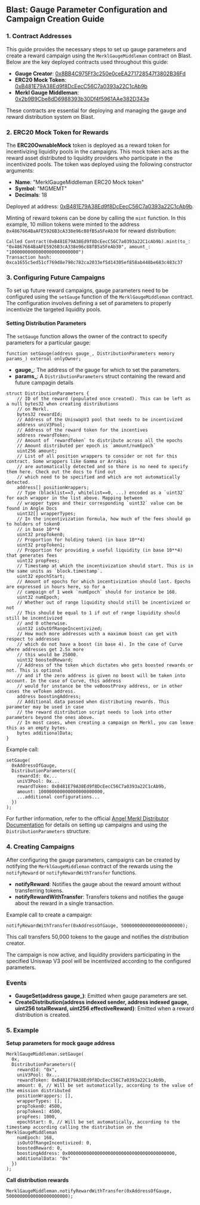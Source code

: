 ## Blast: Gauge Parameter Configuration and Campaign Creation Guide

### 1. Contract Addresses
This guide provides the necessary steps to set up gauge parameters and create a reward campaign using the `MerklGaugeMiddleman` contract on Blast. Below are the key deployed contracts used throughout this guide:

- **Gauge Creator**: [0x8BB4C975Ff3c250e0ceEA271728547f3802B36Fd](https://blastscan.io/address/0x8BB4C975Ff3c250e0ceEA271728547f3802B36Fd1#code)
- **ERC20 Mock Token**: [0xB481E79A38Ed9f8DcEecC56C7a0393a22C1cAb9b](https://blastscan.io/address/0xB481E79A38Ed9f8DcEecC56C7a0393a22C1cAb9b#code)
- **Merkl Gauge Middleman**: [0x2b9B9Cbe8dD6988393b30Df4f5961AAe382D343e](https://blastscan.io/address/0x2b9B9Cbe8dD6988393b30Df4f5961AAe382D343e#code)

These contracts are essential for deploying and managing the gauge and reward distribution system on Blast.

### 2. ERC20 Mock Token for Rewards
The **ERC20OwnableMock** token is deployed as a reward token for incentivizing liquidity pools in the campaigns. This mock token acts as the reward asset distributed to liquidity providers who participate in the incentivized pools. The token was deployed using the following constructor arguments:

- **Name**: "MerklGaugeMiddleman ERC20 Mock token"
- **Symbol**: "MGMEMT"
- **Decimals**: 18

Deployed at address: [0xB481E79A38Ed9f8DcEecC56C7a0393a22C1cAb9b](https://blastscan.io/address/0xB481E79A38Ed9f8DcEecC56C7a0393a22C1cAb9b#code).

Minting of reward tokens can be done by calling the `mint` function. In this example, 10 million tokens were minted to the address `0x4867664BaAFE5926B3cA338e96c88fB5a5FeAb30` for reward distribution:

```plaintext
Called Contract(0xB481E79A38Ed9f8DcEecC56C7a0393a22C1cAb9b).mint(to_: "0x4867664BaAFE5926B3cA338e96c88fB5a5FeAb30", amount_: "10000000000000000000000000")
Transaction hash: 0xca1655c5ed51cf769d8e798c782ca2033ef5d14305ef858ab448be683c483c37
```

### 3. Configuring Future Campaigns
To set up future reward campaigns, gauge parameters need to be configured using the `setGauge` function of the `MerklGaugeMiddleman` contract. The configuration involves defining a set of parameters to properly incentivize the targeted liquidity pools.

#### Setting Distribution Parameters
The `setGauge` function allows the owner of the contract to specify parameters for a particular gauge:

```solidity
function setGauge(address gauge_, DistributionParameters memory params_) external onlyOwner;
```
- **gauge_**: The address of the gauge for which to set the parameters.
- **params_**: A `DistributionParameters` struct containing the reward and future campagin details
```solidity
struct DistributionParameters {
    // ID of the reward (populated once created). This can be left as a null bytes32 when creating distributions
    // on Merkl.
    bytes32 rewardId;
    // Address of the UniswapV3 pool that needs to be incentivized
    address uniV3Pool;
    // Address of the reward token for the incentives
    address rewardToken;
    // Amount of `rewardToken` to distribute across all the epochs
    // Amount distributed per epoch is `amount/numEpoch`
    uint256 amount;
    // List of all position wrappers to consider or not for this contract. Some wrappers like Gamma or Arrakis
    // are automatically detected and so there is no need to specify them here. Check out the docs to find out
    // which need to be specified and which are not automatically detected.
    address[] positionWrappers;
    // Type (blacklist==3, whitelist==0, ...) encoded as a `uint32` for each wrapper in the list above. Mapping between
    // wrapper types and their corresponding `uint32` value can be found in Angle Docs
    uint32[] wrapperTypes;
    // In the incentivization formula, how much of the fees should go to holders of token0
    // in base 10**4
    uint32 propToken0;
    // Proportion for holding token1 (in base 10**4)
    uint32 propToken1;
    // Proportion for providing a useful liquidity (in base 10**4) that generates fees
    uint32 propFees;
    // Timestamp at which the incentivization should start. This is in the same units as `block.timestamp`.
    uint32 epochStart;
    // Amount of epochs for which incentivization should last. Epochs are expressed in hours here, so for a
    // campaign of 1 week `numEpoch` should for instance be 168.
    uint32 numEpoch;
    // Whether out of range liquidity should still be incentivized or not
    // This should be equal to 1 if out of range liquidity should still be incentivized
    // and 0 otherwise.
    uint32 isOutOfRangeIncentivized;
    // How much more addresses with a maximum boost can get with respect to addresses
    // which do not have a boost (in base 4). In the case of Curve where addresses get 2.5x more
    // this would be 25000.
    uint32 boostedReward;
    // Address of the token which dictates who gets boosted rewards or not. This is optional
    // and if the zero address is given no boost will be taken into account. In the case of Curve, this address
    // would for instance be the veBoostProxy address, or in other cases the veToken address.
    address boostingAddress;
    // Additional data passed when distributing rewards. This parameter may be used in case
    // the reward distribution script needs to look into other parameters beyond the ones above.
    // In most cases, when creating a campaign on Merkl, you can leave this as an empty bytes.
    bytes additionalData;
}
```
Example call:
```solidity
setGauge(
  0xAddressOfGauge,
  DistributionParameters({
    rewardId: 0x...
    uniV3Pool: 0x...
    rewardToken: 0xB481E79A38Ed9f8DcEecC56C7a0393a22C1cAb9b,
    amount: 100000000000000000000000,
    ...additional configurations...
  })
);
```

For further information, refer to the official [Angel Merkl Distributor Documentation](https://docs.merkl.xyz/merkl-mechanisms/types-of-campaign) for details on setting up campaigns and using the `DistributionParameters` structure.

### 4. Creating Campaigns
After configuring the gauge parameters, campaigns can be created by notifying the `MerklGaugeMiddleman` contract of the rewards using the `notifyReward` or `notifyRewardWithTransfer` functions.

- **notifyReward**: Notifies the gauge about the reward amount without transferring tokens.
- **notifyRewardWithTransfer**: Transfers tokens and notifies the gauge about the reward in a single transaction.

Example call to create a campaign:
```solidity
notifyRewardWithTransfer(0xAddressOfGauge, 50000000000000000000000);
```
This call transfers 50,000 tokens to the gauge and notifies the distribution creator.

The campaign is now active, and liquidity providers participating in the specified Uniswap V3 pool will be incentivized according to the configured parameters.

### Events
- **GaugeSet(address gauge_)**: Emitted when gauge parameters are set.
- **CreateDistribution(address indexed sender, address indexed gauge, uint256 totalReward, uint256 effectiveReward)**: Emitted when a reward distribution is created.


### 5. Example

**Setup parameters for mock gauge address**
```solidity
MerklGaugeMiddleman.setGauge(
  0x,
  DistributionParameters({
    rewardId: "0x",
    uniV3Pool: 0x...
    rewardToken: 0xB481E79A38Ed9f8DcEecC56C7a0393a22C1cAb9b,
    amount: 0, // Will be set automatically, according to the value of the emission distributed
    positionWrappers: [],
    wrapperTypes: [],
    propToken0: 4500,
    propToken1: 4500,
    propFees: 1000,
    epochStart: 0, // Will be set automatically, according to the timestamp according calling the distribution on the MerklGaugeMiddleman
    numEpoch: 168,
    isOutOfRangeIncentivized: 0,
    boostedReward: 0,
    boostingAddress: 0x0000000000000000000000000000000000000000, 
    additionalData: "0x"
  })
);
```

**Call distribution rewards**
```solidity
MerklGaugeMiddleman.notifyRewardWithTransfer(0xAddressOfGauge, 50000000000000000000000);
```